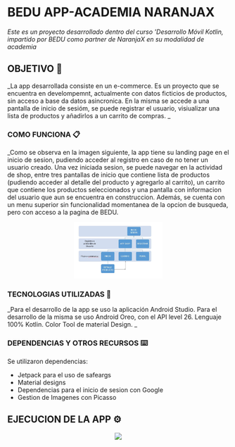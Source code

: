 # BEDU APP-ACADEMIA NARANJAX

_Este es un proyecto desarrollado dentro del curso 'Desarrollo Móvil Kotlin, impartido por BEDU como partner de NaranjaX en su modalidad de academia_

## OBJETIVO 💼

_La app desarrollada consiste en un e-commerce. Es un proyecto que se encuentra en develompemnt, actualmente con datos ficticios de productos, 
sin acceso a base da datos asincronica. En la misma se accede a una pantalla de inicio de sesióm, se puede registrar el usuario, visiualizar una lista de productos 
y  añadirlos a un carrito de compras.
_


### COMO FUNCIONA 📋

_Como se observa en la imagen siguiente, la app tiene su landing page en el inicio de sesion, pudiendo acceder al registro en caso de no tener un  usuario creado.
Una vez iniciada sesion, se puede navegar en la actividad de shop, entre tres pantallas de inicio que contiene lista de productos (pudiendo acceder al detalle del 
producto y agregarlo al carrito), un carrito que contiene los productos seleccionados y una pantalla con informacion del usuario que aun se encuentra en construccion. 
Además, se cuenta con un menu superior sin funcionalidad momentanea de la opcion de busqueda, pero con acceso a la pagina de BEDU.


<div align="center"><img src="images/Flujo app grafico.JPG" width="40%"></div>

### TECNOLOGIAS UTILIZADAS 🔧

_Para el desarrollo de la app se uso la aplicación Android Studio. Para el desarrollo de la misma se uso Android Oreo, con el API level 26. 
Lenguaje 100% Kotlin.
Color Tool de material Design.
_

### DEPENDENCIAS Y OTROS RECURSOS ⌨️

Se utilizaron dependencias:
* Jetpack para el uso de safeargs
* Material designs
* Dependencias para el inicio de sesion con Google
* Gestion de Imagenes con Picasso

## EJECUCION DE LA APP ⚙️
<div align="center"><img src="images/giftFuncionalidad.gif" width="60%"></div>


